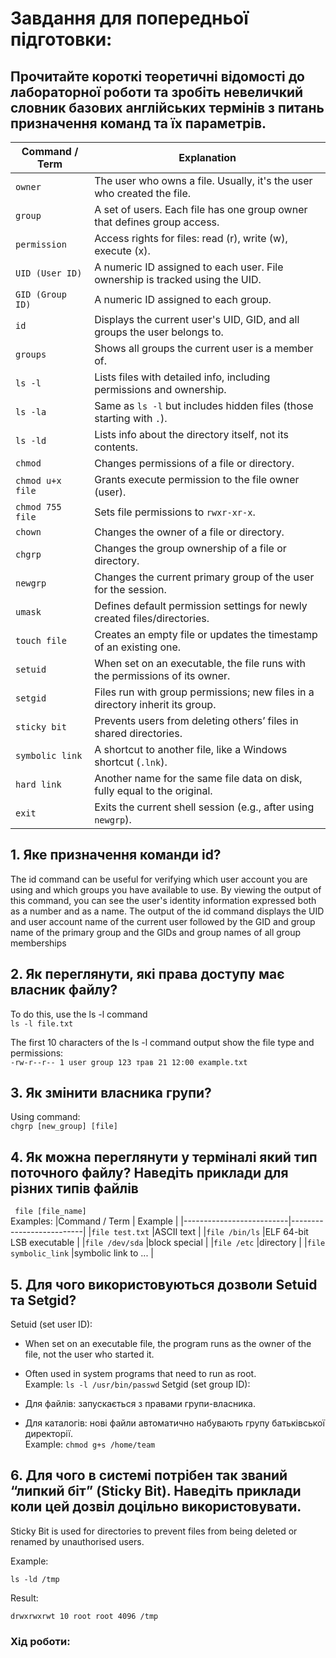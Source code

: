 # Завдання для попередньої підготовки:  

## Прочитайте короткі теоретичні відомості до лабораторної роботи та зробіть невеличкий словник базових англійських термінів з питань призначення команд та їх параметрів.  

| Command / Term      | Explanation                                                                 |
|---------------------|-----------------------------------------------------------------------------|
| `owner`             | The user who owns a file. Usually, it's the user who created the file.      |
| `group`             | A set of users. Each file has one group owner that defines group access.    |
| `permission`        | Access rights for files: read (r), write (w), execute (x).                  |
| `UID (User ID)`     | A numeric ID assigned to each user. File ownership is tracked using the UID.|
| `GID (Group ID)`    | A numeric ID assigned to each group.                                        |
| `id`                | Displays the current user's UID, GID, and all groups the user belongs to.   |
| `groups`            | Shows all groups the current user is a member of.                           |
| `ls -l`             | Lists files with detailed info, including permissions and ownership.        |
| `ls -la`            | Same as `ls -l` but includes hidden files (those starting with `.`).        |
| `ls -ld`            | Lists info about the directory itself, not its contents.                    |
| `chmod`             | Changes permissions of a file or directory.                                 |
| `chmod u+x file`    | Grants execute permission to the file owner (user).                         |
| `chmod 755 file`    | Sets file permissions to `rwxr-xr-x`.                                       |
| `chown`             | Changes the owner of a file or directory.                                   |
| `chgrp`             | Changes the group ownership of a file or directory.                         |
| `newgrp`            | Changes the current primary group of the user for the session.              |
| `umask`             | Defines default permission settings for newly created files/directories.    |
| `touch file`        | Creates an empty file or updates the timestamp of an existing one.          |
| `setuid`            | When set on an executable, the file runs with the permissions of its owner. |
| `setgid`            | Files run with group permissions; new files in a directory inherit its group.|
| `sticky bit`        | Prevents users from deleting others’ files in shared directories.           |
| `symbolic link`     | A shortcut to another file, like a Windows shortcut (`.lnk`).               |
| `hard link`         | Another name for the same file data on disk, fully equal to the original.   |
| `exit`              | Exits the current shell session (e.g., after using `newgrp`).               |  

## 1. Яке призначення команди id?  
The id command can be useful for verifying which user account you are using and which groups you have available to use. By viewing the output of this command, you can see the user's identity information expressed both as a number and as a name. The output of the id command displays the UID and user account name of the current user followed by the GID and group name of the primary group and the GIDs and group names of all group memberships   
## 2. Як переглянути, які права доступу має власник файлу?  
To do this, use the ls -l command   
`ls -l file.txt`  

The first 10 characters of the ls -l command output show the file type and permissions:  
`-rw-r--r-- 1 user group 123 трав 21 12:00 example.txt`  
 ## 3. Як змінити власника групи?  
Using command:  
`chgrp [new_group] [file]`  
## 4. Як можна переглянути у терміналі який тип поточного файлу? Наведіть приклади для різних типів файлів  
` file [file_name]`  
Examples:
|Command / Term            | Example                  |
|--------------------------|--------------------------|
|`file test.txt`           |ASCII text                |
|`file /bin/ls`            |ELF 64-bit LSB executable |
|`file /dev/sda`           |block special             |
|`file /etc`               |directory                 |
|`file symbolic_link`      |symbolic link to ...      |

## 5. Для чого використовуються дозволи Setuid та Setgid?  
Setuid (set user ID):

  - When set on an executable file, the program runs as the owner of the file, not the user who started it.

  - Often used in system programs that need to run as root.  
Example:
`ls -l /usr/bin/passwd`
Setgid (set group ID):

  - Для файлів: запускається з правами групи-власника.

  - Для каталогів: нові файли автоматично набувають групу батьківської директорії.  
Example:
`chmod g+s /home/team`
## 6. Для чого в системі потрібен так званий “липкий біт” (Sticky Bit). Наведіть приклади коли цей дозвіл доцільно використовувати.  
Sticky Bit is used for directories to prevent files from being deleted or renamed by unauthorised users.  

Example:  

`ls -ld /tmp`  

Result:  

`drwxrwxrwt 10 root root 4096 /tmp`

### Хід роботи:
